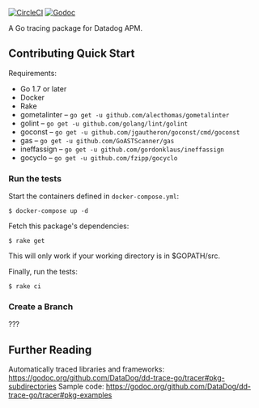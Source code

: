 [![CircleCI](https://circleci.com/gh/DataDog/dd-trace-go/tree/master.svg?style=svg)](https://circleci.com/gh/DataDog/dd-trace-go/tree/master)
[![Godoc](http://img.shields.io/badge/godoc-reference-blue.svg?style=flat)](https://godoc.org/github.com/DataDog/dd-trace-go/tracer)

A Go tracing package for Datadog APM.

## Contributing Quick Start

Requirements:

* Go 1.7 or later
* Docker
* Rake
* gometalinter – `go get -u github.com/alecthomas/gometalinter`
* golint – `go get -u github.com/golang/lint/golint`
* goconst – `go get -u github.com/jgautheron/goconst/cmd/goconst`
* gas – `go get -u github.com/GoASTScanner/gas`
* ineffassign – `go get -u github.com/gordonklaus/ineffassign`
* gocyclo – `go get -u github.com/fzipp/gocyclo`

### Run the tests

Start the containers defined in `docker-compose.yml`:

```
$ docker-compose up -d
```

Fetch this package's dependencies:

```
$ rake get
```

This will only work if your working directory is in $GOPATH/src.

Finally, run the tests:

```
$ rake ci
```

### Create a Branch

???

## Further Reading

Automatically traced libraries and frameworks: https://godoc.org/github.com/DataDog/dd-trace-go/tracer#pkg-subdirectories
Sample code: https://godoc.org/github.com/DataDog/dd-trace-go/tracer#pkg-examples

